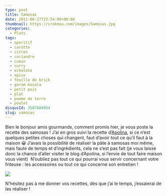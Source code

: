```yaml
---
type: post
title: Samosas
date: 2011-06-27T22:54:00+00:00
thumbnail: https://crokmou.com/images/Samosas.jpg
categories:
  - Plats
tags:
  - aperitif
  - carotte
  - citron
  - coriandre
  - cumin
  - curry
  - echalote
  - epice
  - feuille de brick
  - garam masala
  - petit pois
  - plat
  - pomme de terre
  - poulet
disqusId: 3587684954
slug: samosas
---
```


Bien le bonjour amis gourmands, comment promis hier, je vous poste la recette des samosas ! J’ai en gros suivi la recette d’[Apolina](http://bombay-bruxelles.blogspot.com/), si ce n’est quelques petites choses qui changent, faut d’avoir tout ce qu’il faut à la maison 😀  J’avais la possibilité de réaliser la pâte à samosas moi même, mais faute de temps et d’ingrédients, cela ne s’est pas fait (je vous laisse donc la chance d’aller visiter le blog d’Apolina, si l’envie de tout faire maison vous vient)   N’oubliez pas tout ce qui pourrai vous servir concernant votre friteuse : les accessoires ou tout ce qui concerne son entretien !

[![](https://crokmou.com/images/Samosas.jpg)](https://crokmou.com/images/Samosas.jpg)

N’hésitez pas à me donner vos recettes, dès que j’ai le temps, j’essaierai de les réaliser !  